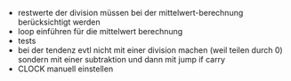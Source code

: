 - restwerte der division müssen bei der mittelwert-berechnung berücksichtigt werden
- loop einführen für die mittelwert berechnung
- tests
- bei der tendenz evtl nicht mit einer division machen (weil teilen durch 0) sondern mit einer subtraktion und dann mit jump if carry
- CLOCK manuell einstellen